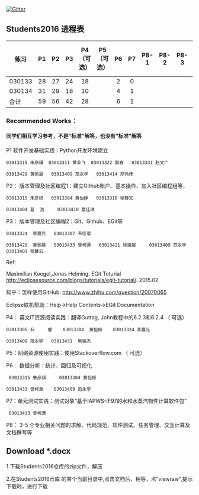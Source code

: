 
[![Gitter](https://badges.gitter.im/Py03013052/Students2016.svg)](https://gitter.im/Py03013052/Students2016?utm_source=badge&utm_medium=badge&utm_campaign=pr-badge)

## Students2016 进程表

|  练习            | P1  | P2  | P3  | P4（可选）| P5（可选）      | P6  | P7  |P8-1 |P8-2 |P8-3 |P8-4（可选）|P8-5（可选） |
| ------ |:---:|:---:|:---:|:------:|:--------:|:---:|:---:|:---:|:---:|:---:|:-------:|---------:|
| 030133 | 28  | 27  | 24  |  18    |          |  2  |  0  |     |     |     |         |          |
| 030134 | 31  | 29  | 18  |  10    |          |  4  |  1  |     |     |     |         |          |
|  合计            | 59  | 56  | 42  |  28    |          |  6  |  1  |     |     |     |         |          |

### Recommended Works： 

#### 同学们相互学习参考，不是“标准”解答，也没有“标准”解答

P1 软件开发基础实践：Python开发环境建立

    03013315 朱彦祺  03013311 黄业飞  03013322 郭嘉   03013331 赵文广

    03013429 黄驰晨   03013409 范永学   03013414 郑伟佳

P2： 版本管理及社区编程1：建立Github账户、基本操作、加入社区编程组等，

    03013315 朱彦祺   03013304 黄怡婷   03013310 徐静文

    03013404 葛  浩     03013410 扈佳玮

P3： 版本管理及社区编程2：Git、Github、EGit等

    03013324  李晨光   03013307 韦佳菊

    03013429  黄驰晨   03013433 曾柯源   03013421 徐媛媛     03013409 范永学    03013401 张馨云

Ref:

Maximilian Koegel,Jonas Helming. EGit Toturial http://eclipsesource.com/blogs/tutorials/egit-tutorial/. 2015.02

知乎：怎样使用GitHub. http://www.zhihu.com/question/20070065

Eclipse联机帮助：Help->Help Contents->EGit Documentation


P4： 英文IT资源阅读实践：翻译Guttag, John教程中的6.2.3和6.2.4 （ 可选）

    03013305 石     睿    03013304  黄怡婷    03013324 李晨光

    03013409 范永学   03013431  熊铭杰


P5：网络资源使用实践：使用Stackoverflow.com （ 可选） 

P6： 数据分析：统计、回归及可视化

	 03013315 朱彦祺     03013304 黄怡婷
    
    03013433 曾柯源    03013409 范永学

P7：单元测试实践：测试对象“基于IAPWS-IF97的水和水蒸汽物性计算软件包”

	 03013433 曾柯源 	

P8： 3-5 个专业相关问题的求解、代码规范、软件测试、任务管理、交互计算及文档撰写等

## Download *.docx

1.下载Students2016仓库的zip文件，解压

2.在Students2016仓库 的某个当前目录中,点击文档后，稍等，点”viewraw",提示下载时，进行下载
